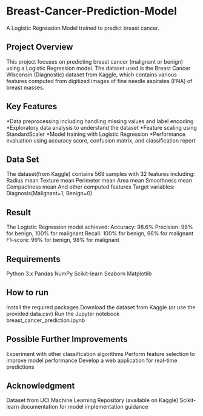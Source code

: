 # Breast-Cancer-Prediction-Model
A Logistic Regression Model trained to predict breast cancer.
## Project Overview
This project focuses on predicting breast cancer (malignant or benign) using a Logistic Regression model. The dataset used is the Breast Cancer Wisconsin (Diagnostic) dataset from Kaggle, which contains various features computed from digitized images of fine needle aspirates (FNA) of breast masses.
## Key Features
*Data preprocessing including handling missing values and label encoding
*Exploratory data analysis to understand the dataset
*Feature scaling using StandardScaler
*Model training with Logistic Regression
*Performance evaluation using accuracy score, confusion matrix, and classification report
## Data Set
The dataset(from Kaggle) contains 569 samples with 32 features including:
Radius mean
Texture mean
Perimeter mean
Area mean
Smoothness mean
Compactness mean
And other computed features
Target variables: Diagnosis(Malignant=1, Benign=0)
## Result
The Logistic Regression model achieved:
Accuracy: 98.6%
Precision: 98% for benign, 100% for malignant
Recall: 100% for benign, 96% for malignant
F1-score: 99% for benign, 98% for malignant
## Requirements
Python 3.x
Pandas
NumPy
Scikit-learn
Seaborn
Matplotlib
## How to run
Install the required packages
Download the dataset from Kaggle (or use the provided data.csv)
Run the Jupyter notebook breast_cancer_prediction.ipynb

## Possible Further Improvements
Experiment with other classification algorithms
Perform feature selection to improve model performance
Develop a web application for real-time predictions

## Acknowledgment
Dataset from UCI Machine Learning Repository (available on Kaggle)
Scikit-learn documentation for model implementation guidance
